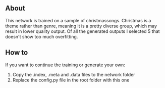 ## About
This network is trained on a sample of christmassongs.
Christmas is a theme rather than genre, meaning it is a pretty diverse group, which may result in lower quality output.
Of all the generated outputs I selected 5 that doesn't show too much overfitting.

## How to
If you want to continue the training or generate your own:
 1. Copy the .index, .meta and .data files to the network folder
 2. Replace the config.py file in the root folder with this one